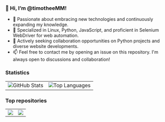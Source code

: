 ### 👋 Hi, I’m @timotheeMM!

* 🌱 Passionate about embracing new technologies and continuously expanding my knowledge.
* 👀 Specialized in Linux, Python, JavaScript, and proficient in Selenium WebDriver for web automation.
* 💞️ Actively seeking collaboration opportunities on Python projects and diverse website developments.
* 📫 Feel free to contact me by opening an issue on this repository. I'm always open to discussions and collaboration!

### Statistics

<table>
    <tr>
        <td>
            <img src="https://github-readme-stats.vercel.app/api?username=timotheeMM&show_icons=true&include_all_commits=true&theme=buefy&hide_border=true" alt="GitHub Stats">
        </td>
        <td>
            <img src="https://github-readme-stats.vercel.app/api/top-langs/?username=timotheeMM&layout=compact&theme=buefy&hide_border=true" alt="Top Languages">
        </td>
    </tr>
</table>

### Top repositories

<table>
    <tr>
        <td>
            <a href="https://github.com/timotheeMM/snake-game/">
                <img src="https://github-readme-stats.vercel.app/api/pin/?username=timotheeMM&repo=snake-game&theme=buefy&hide_border=true">
            </a>
        </td>
        <td>
            <a href="https://github.com/timotheeMM/la-maison-jungle/">
                <img src="https://github-readme-stats.vercel.app/api/pin/?username=timotheeMM&repo=la-maison-jungle&theme=buefy&hide_border=true">
            </a>
        </td>
    </tr>
</table>
